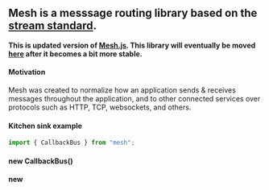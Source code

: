 ## Mesh is a messsage routing library based on the [stream standard](https://streams.spec.whatwg.org/).

**This is updated version of [Mesh.js](http://mesh.js.org/). This library will eventually be moved [here](https://github.com/crcn/mesh.js) after it becomes a bit more stable.**

#### Motivation

Mesh was created to normalize how an application sends & receives messages throughout the application, and to other connected services over protocols such as HTTP, TCP, websockets, and others. 


#### Kitchen sink example

```typescript
import { CallbackBus } from "mesh";


```


#### new CallbackBus()

#### new 


